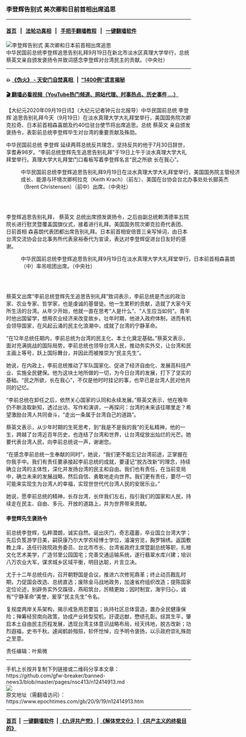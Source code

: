 ### 李登辉告别式 美次卿和日前首相出席追思
------------------------

#### [首页](https://github.com/gfw-breaker/banned-news3/blob/master/README.md) &nbsp;&nbsp;|&nbsp;&nbsp; [法轮功真相](https://github.com/begood0513/basic/blob/master/README.md)  &nbsp;&nbsp;|&nbsp;&nbsp; [手把手翻墙教程](https://github.com/gfw-breaker/guides/wiki)  &nbsp;&nbsp;|&nbsp;&nbsp; [一键翻墙软件](https://github.com/gfw-breaker/nogfw/blob/master/README.md)  



<div><img alt="李登辉告别式 美次卿和日本前首相出席追思" class="attachment-djy_600_400 size-djy_600_400 wp-post-image" src="https://i.epochtimes.com/assets/uploads/2020/09/2009182316522378-600x400.jpg"/>
<div class="caption">
 中华民国前总统李登辉追思告别礼拜9月19日在新北市淡水区真理大学举行，总统蔡英文亲自颁发褒扬令并致词感念李登辉对台湾民主的贡献。（中央社）
</div></div><hr/>

#### 💥 [《伪火》 - 天安门自焚真相 ](http://158.247.195.190:10000/videos/blog/weihuo.html)&nbsp; |&nbsp; [“1400例”谎言揭秘  ](http://158.247.195.190:10000/videos/blog/jiexi1400.html)

#### [ 🎬  翻墙必看视频（YouTube热门频道、网站代理、时事热点、历史事件 ...）](https://github.com/gfw-breaker/links/blob/master/banned.md)

<div><p>
 【大纪元2020年09月19日讯】（大纪元记者钟元台北报导）中华民国前总统
 <ok href="https://www.epochtimes.com/gb/tag/%E6%9D%8E%E7%99%BB%E8%BE%89.html">
  李登辉
 </ok>
 追思告别礼拜今天（9月19日）在淡水真理大学大礼拜堂举行，美国国务院次卿克拉奇、日本前首相森喜朗及约40位驻台使节将出席追思。总统
 <ok href="https://www.epochtimes.com/gb/tag/%E8%94%A1%E8%8B%B1%E6%96%87.html">
  蔡英文
 </ok>
 亲自颁发褒扬令，表彰前总统李登辉毕生对台湾的重要贡献及殊勋。
</p>
<p>
 中华民国前总统
 <ok href="https://www.epochtimes.com/gb/tag/%E6%9D%8E%E7%99%BB%E8%BE%89.html">
  李登辉
 </ok>
 延续两蒋总统反共理念，坚持反共的他于7月30日辞世，享耆寿98岁。“李前总统登辉先生追思告别礼拜”于19日上午于淡水真理大学大礼拜堂举行。真理大学大礼拜堂门口看板写着李登辉名言“民之所欲 长在我心”。
</p>
<figure class="wp-caption aligncenter" id="attachment_12415094" style="width: 600px">
 <ok href="https://i.epochtimes.com/assets/uploads/2020/09/2009182316002378.jpg">
  <img alt="" class="size-large wp-image-12415094" src="https://i.epochtimes.com/assets/uploads/2020/09/2009182316002378-600x400.jpg" title=""/>
 </ok>
 <br/><figcaption class="wp-caption-text">
  中华民国前总统李登辉追思告别礼拜9月19日在淡水真理大学大礼拜堂举行，美国国务院主管经济成长、能源与环境次卿柯拉克（Keith Krach）（前左）、美国在台协会台北办事处处长郦英杰（Brent Christensen）（前中）出席。（中央社）
 </figcaption><br/>
</figure><br/>
<p>
 李登辉追思告别礼拜，
 <ok href="https://www.epochtimes.com/gb/tag/%E8%94%A1%E8%8B%B1%E6%96%87.html">
  蔡英文
 </ok>
 总统出席颁发褒扬令，之后由副总统赖清德率五院院长进行慰灵暨覆盖国旗仪式，接着进行礼拜。美国国务院次卿克拉奇代表团、
 <ok href="https://www.epochtimes.com/gb/tag/%E6%97%A5%E5%89%8D%E9%A6%96%E7%9B%B8.html">
  日前首相
 </ok>
 森喜朗代表团都出席告别礼拜。日本前首相安倍晋三亲写悼词，由日本台湾交流协会台北事务所代表泉裕泰代为宣读，表达对李登辉促进台日友好的感谢。
</p>
<figure class="wp-caption aligncenter" id="attachment_12415093" style="width: 600px">
 <ok href="https://i.epochtimes.com/assets/uploads/2020/09/2009182321382378.jpg">
  <img alt="" class="size-large wp-image-12415093" src="https://i.epochtimes.com/assets/uploads/2020/09/2009182321382378-600x400.jpg" title=""/>
 </ok>
 <br/><figcaption class="wp-caption-text">
  中华民国前总统李登辉追思告别礼拜9月19日在淡水真理大学大礼拜堂举行，日本前首相森喜朗（中）率吊唁团出席。（中央社）
 </figcaption><br/>
</figure><br/>
<p>
 蔡英文出席“李前总统登辉先生追思告别礼拜”致词表示，李前总统是杰出的政治家、农业专家、哲学家，也是虔诚的基督徒。他一生累积的贡献，造就了大家今天所生活的台湾。从年少开始，他就一直在思考“人是什么”、“人生应当如何”。青年时他出国留学，想用农业经济来改变故乡。壮年时期，他进入政府体制，进而有机会领导国家，在风起云涌的民主化浪潮中，成就了台湾的宁静革命。
</p>
<p>
 “在12年总统任期内，李前总统为台湾的民主化、本土化奠定基础。”蔡英文表示，面对充满挑战的国际局势，李前总统也领导台湾人民，推动务实外交，让台湾和民主画上等号，跃上国际舞台，并因此而被推崇为“民主先生”。
</p>
<p>
 她说，在内政上，李前总统推动了军队国家化、促进了经济自由化、发展高科技产业、实施全民健保。他为这块土地所做的一切，为今日台湾的发展，打下了坚实的基础。“民之所欲，长在我心”，不仅是他时时挂记的事，也早已是台湾人民对他共同的记忆。
</p>
<p>
 “李前总统在卸任之后，依然关心国家的认同和永续发展。”蔡英文表示，他在晚年仍不断汲取新知，透过出访、写作和演讲，一再探问：台湾的未来该往哪里走？希望激励台湾人共同奋斗，“走出一条属于台湾自己的道路”。
</p>
<p>
 蔡英文表示，从少年时期的生死思考，到“我是不是我的我”的无私精神，他的一生，跨越了台湾近百年历史，也连结了台湾和世界，让台湾绽放出灿烂的光芒。她要代表台湾人民，向李前总统说一声，谢谢您。
</p>
<p>
 “在感念李前总统一生奉献的同时”，她说，“我们更不能忘记台湾前途，正掌握在你我手中。我们有责任要承接起李前总统的成就，要谨记“脱古改新”的理念，持续确立台湾的主体性，深化并发扬台湾的民主和自由。我们也有责任，在当前变局中，确立未来的发展战略，然后自信、勇敢地走向世界。我们更有责任，要尽一切可能来实现生为台湾人的幸福，实现世世代代台湾人民的安居乐业。”
</p>
<p>
 她说，愿李前总统的精神，长存台湾，长伴我们左右，指引我们的国家和人民，持续走在民主、自由、多元、开放的道路上，并为世界带来贡献。
</p>
<h4>
 李登辉先生褒扬令
</h4>
<p>
 前总统李登辉，弘粹潜朗，诚实自然。诞出庆门，奇志蕴蓄，卒业国立台湾大学；先后负笈游学日美，嗣获康乃尔大学农经博士学位，濬瀹穷览，胸罗锦绣。返国敷教上庠，迭任行政院政务委员、台北市市长、台湾省政府主席暨副总统等职，扎根文化艺术美学，广造邻里公园国宅；完善交通运输系统，遂行翡翠水库兴建；培训八万农业大军，谋求城乡区域平衡，明目达聪，片言立决。
</p>
<p>
 尤于十二年总统任内，召开朝野国是会议，推进六次修宪鼎革；终止动员戡乱时期，力促国会改选、总统直选；废除金马战地政务，加速省府组织改造；提陈国家定位论述，别辟务实外交蹊径，燕昭筑台，厉精更始；因时制宜，海宇归心，诚有“宁静革命”美誉，爰享“民主先生”令名。
</p>
<p>
 复规度两岸关系架构，揭示戒急用忍要旨；执持社区总体营造，置办全民健康保险；殚筹经贸南向政策，协成产业转型契机，訏谟远猷，懋绩孔彰。综其生平，肇启本土自由民主历程发展，透现台湾主体意识战略布局，经天纬地，脱古改新；功烈遐福，史书千秋。遽闻鹤龄殂殒，轸怀怆悼，应予明令褒扬，以示政府崇礼殊勋之至意。
</p>
<p>
 责任编辑：叶紫微
</p>
</div>
<hr/>
手机上长按并复制下列链接或二维码分享本文章：<br/>
https://github.com/gfw-breaker/banned-news3/blob/master/pages/nsc413/n12414913.md <br/>
<a href='https://github.com/gfw-breaker/banned-news3/blob/master/pages/nsc413/n12414913.md'><img src='https://github.com/gfw-breaker/banned-news3/blob/master/pages/nsc413/n12414913.md.png'/></a> <br/>
原文地址（需翻墙访问）：https://www.epochtimes.com/gb/20/9/19/n12414913.htm


------------------------
#### [首页](https://github.com/gfw-breaker/banned-news3/blob/master/README.md) &nbsp;|&nbsp; [一键翻墙软件](https://github.com/gfw-breaker/nogfw/blob/master/README.md) &nbsp;| [《九评共产党》](https://github.com/gfw-breaker/9ping.md/blob/master/README.md#九评之一评共产党是什么) | [《解体党文化》](https://github.com/gfw-breaker/jtdwh.md/blob/master/README.md) | [《共产主义的终极目的》](https://github.com/gfw-breaker/gczydzjmd.md/blob/master/README.md)


<img src='http://gfw-breaker.win/banned-news3/pages/nsc413/n12414913.md' width='0px' height='0px'/>